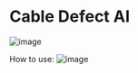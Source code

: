 # Cable Defect AI
![image](https://github.com/Renaisseen/MarkingDefectDetection/assets/135010061/a95c8ab5-b6cf-480a-979e-75268f38649e)

How to use:
![image](https://github.com/Renaisseen/MarkingDefectDetection/assets/135010061/4e2414ba-776e-416b-8cb3-93bbad26126a)
